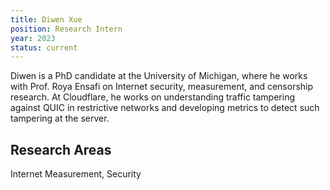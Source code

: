 ```yaml
---
title: Diwen Xue
position: Research Intern
year: 2023
status: current
---
```


Diwen is a PhD candidate at the University of Michigan, where he works with Prof. Roya Ensafi on Internet security, measurement, and censorship research. At Cloudflare, he works on understanding traffic tampering against QUIC in restrictive networks and developing metrics to detect such tampering at the server.

## Research Areas

Internet Measurement, Security
